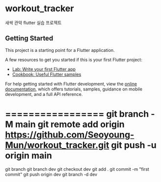 # workout_tracker

새싹 관악 flutter 실습 프로젝트

## Getting Started

This project is a starting point for a Flutter application.

A few resources to get you started if this is your first Flutter project:

- [Lab: Write your first Flutter app](https://docs.flutter.dev/get-started/codelab)
- [Cookbook: Useful Flutter samples](https://docs.flutter.dev/cookbook)

For help getting started with Flutter development, view the
[online documentation](https://docs.flutter.dev/), which offers tutorials,
samples, guidance on mobile development, and a full API reference.

=================
git branch -M main
git remote add origin https://github.com/Seoyoung-Mun/workout_tracker.git
git push -u origin main
=================
git branch
git branch dev
git checkout dev
git add .
git commit -m "first commit"
git push origin dev
git branch -d dev
